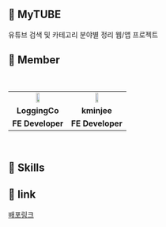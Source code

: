 ## 📌 MyTUBE

유튜브 검색 및 카테고리 분야별 정리 웹/앱 프로젝트

## 📌 Member

<br/>
<table align="center">
<tr>
<td align="center"><a href="https://github.com/LoggingCo"><img  src="https://avatars.githubusercontent.com/LoggingCo" width="25%"  height="25%"/></a></td>
<td align="center"><a href="https://github.com/kminjee"><img src="https://avatars.githubusercontent.com/kminjee" width="25%"  height="25%"/></a></td></td>
</tr>
<tr>
<td align="center"><b>LoggingCo</b></td>
<td align="center"><b>kminjee</b></td>
</tr>
<tr>
<td align="center"><b>FE Developer</b></td>
<td align="center"><b>FE Developer</b></td>
</tr>
</table>
<br/>

## 📌 Skills


## 📌 link

<a href="https://resilient-meerkat-ebfd17.netlify.app">배포링크</a>
